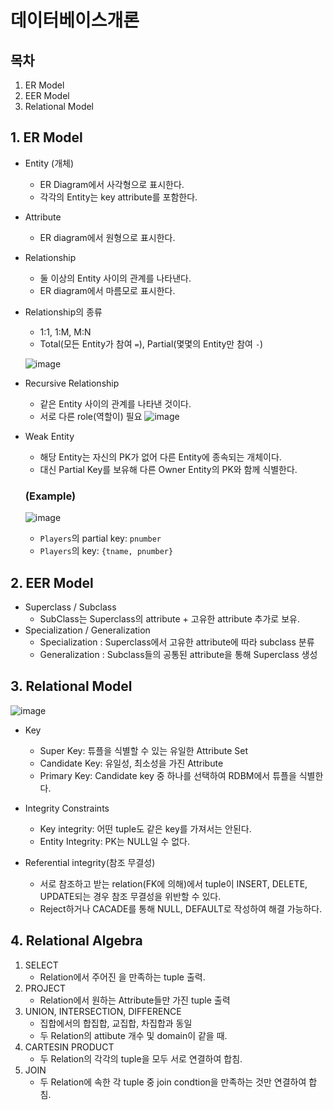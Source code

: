 # 데이터베이스개론

## 목차
1. ER Model
2. EER Model
3. Relational Model

## 1. ER Model
- Entity (개체)
    - ER Diagram에서 사각형으로 표시한다.
    - 각각의 Entity는 key attribute를 포함한다.
- Attribute
    - ER diagram에서 원형으로 표시한다.
- Relationship
    - 둘 이상의 Entity 사이의 관계를 나타낸다.
    - ER diagram에서 마름모로 표시한다.

- Relationship의 종류
    - 1:1, 1:M, M:N
    - Total(모든 Entity가 참여 ```=```), Partial(몇몇의 Entity만 참여 ```-```)

    ![image](https://user-images.githubusercontent.com/86395683/187480474-502e5c3e-cceb-41cf-9feb-c9e39c8a806a.png)

- Recursive Relationship
    - 같은 Entity 사이의 관계를 나타낸 것이다.
    - 서로 다른 role(역할이) 필요
    ![image](https://user-images.githubusercontent.com/86395683/187481117-3dea4a2e-d6e2-4cc6-9772-756af18fd1ee.png)

- Weak Entity 
    - 해당 Entity는 자신의 PK가 없어 다른 Entity에 종속되는 개체이다.
    - 대신 Partial Key를 보유해 다른 Owner Entity의 PK와 함께 식별한다.
    
    ### (Example) 
    ![image](https://user-images.githubusercontent.com/86395683/187482134-3749b4b9-279e-43cc-9a9c-3c4d2afee17c.png)
    - ```Players```의 partial key: ```pnumber```
    - ```Players```의 key: ```{tname, pnumber}```

## 2. EER Model
- Superclass / Subclass
    - SubClass는 Superclass의 attribute + 고유한 attribute 추가로 보유.
- Specialization / Generalization
    - Specialization : Superclass에서 고유한 attribute에 따라 subclass 분류
    - Generalization : Subclass들의 공통된 attribute을 통해 Superclass 생성 

## 3. Relational Model
![image](https://user-images.githubusercontent.com/86395683/187621553-d7b72729-7f33-4074-a68a-c4cbcdfd6a93.png)

- Key
    - Super Key: 튜플을 식별할 수 있는 유일한 Attribute Set 
    - Candidate Key: 유일성, 최소성을 가진 Attribute
    - Primary Key: Candidate key 중 하나를 선택하여 RDBM에서 튜플을 식별한다.

- Integrity Constraints
    - Key integrity: 어떤 tuple도 같은 key를 가져서는 안된다.
    - Entity Integrity: PK는 NULL일 수 없다.

- Referential integrity(참조 무결성)
    - 서로 참조하고 받는 relation(FK에 의해)에서 tuple이 INSERT, DELETE, UPDATE되는 경우 참조 무결성을 위반할 수 있다.
    - Reject하거나 CACADE를 통해 NULL, DEFAULT로 작성하여 해결 가능하다.

## 4. Relational Algebra
1. SELECT
    - Relation에서 주어진 <condition>을 만족하는 tuple 출력.
2. PROJECT
    - Relation에서 원하는 Attribute들만 가진 tuple 출력
3. UNION, INTERSECTION, DIFFERENCE
    - 집합에서의 합집합, 교집합, 차집합과 동일
    - 두 Relation의 attibute 개수 및 domain이 같을 때.
4. CARTESIN PRODUCT
    - 두 Relation의 각각의 tuple을 모두 서로 연결하여 합침.
5. JOIN
    - 두 Relation에 속한 각 tuple 중 join condtion을 만족하는 것만 연결하여 합침.

